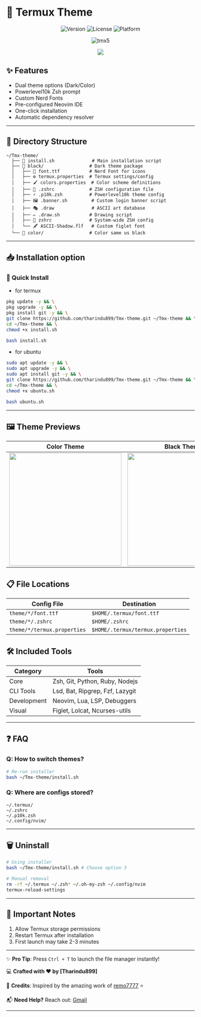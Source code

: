 
# 🎨 Termux Theme

<div align="center">
  <img src="https://img.shields.io/badge/Version-2.0.0-blue" alt="Version">
  <img src="https://img.shields.io/badge/License-MIT-green" alt="License">
  <img src="https://img.shields.io/badge/Platform-Termux-orange" alt="Platform">
</div>

<p align="center">
  <img src="https://github.com/tharindu899/Tmx-theme/blob/master/src/img/tmx5.jpg" alt="tmx5" />
</p>

<p align="center">
  <img src="https://img.shields.io/badge/Termux_Theme_Customizer-2D3436?style=for-the-badge&logo=android&logoColor=white&labelColor=2D3436" />
</p>

## ✨ Features
- Dual theme options (Dark/Color)
- Powerlevel10k Zsh prompt
- Custom Nerd Fonts
- Pre-configured Neovim IDE
- One-click installation
- Automatic dependency resolver
___
## 📂 Directory Structure
```env
~/Tmx-theme/
  ├── 📜 install.sh              # Main installation script
  ├── 📁 black/                 # Dark theme package
  │   ├── 🎨 font.ttf           # Nerd Font for icons
  │   ├── ⚙️ termux.properties  # Termux settings/config
  │   ├── 🖌️ colors.properties  # Color scheme definitions
  │   ├── 🐧 .zshrc             # ZSH configuration file
  │   ├── ⚡ .p10k.zsh          # Powerlevel10k theme config
  │   ├── 🖼️ .banner.sh         # Custom login banner script
  │   ├── 🎭 .draw              # ASCII art database
  │   ├── ✏️ .draw.sh           # Drawing script
  │   ├── 📜 zshrc              # System-wide ZSH config
  │   └── 🖋️ ASCII-Shadow.flf   # Custom figlet font
  └── 📁 color/                 # Color same us black
```
___
## 📥 Installation option
### 🚀 Quick Install
- for termux
```bash
pkg update -y && \
pkg upgrade -y && \
pkg install git -y && \
git clone https://github.com/tharindu899/Tmx-theme.git ~/Tmx-theme && \
cd ~/Tmx-theme && \
chmod +x install.sh
```
```bash
bash install.sh
```
- for ubuntu
```bash
sudo apt update -y && \
sudo apt upgrade -y && \
sudo apt install git -y && \
git clone https://github.com/tharindu899/Tmx-theme.git ~/Tmx-theme && \
cd ~/Tmx-theme && \
chmod +x ubuntu.sh
```
```bash
bash ubuntu.sh
```
___

## 🖼️ Theme Previews
| Color Theme | Black Theme |
|-------------|-------------|
| <img src="https://i.imgur.com/84qJ3vP.jpeg" width="300"> | <img src="https://i.imgur.com/FUwyvU8.jpeg" width="300"> |

## 📋 File Locations
| Config File          | Destination               |
|----------------------|---------------------------|
| `theme/*/font.ttf`   | `$HOME/.termux/font.ttf`  |
| `theme/*/.zshrc`     | `$HOME/.zshrc`            |
| `theme/*/termux.properties` | `$HOME/.termux/termux.properties` |

## 🛠️ Included Tools
| Category       | Tools                              |
|----------------|------------------------------------|
| Core           | Zsh, Git, Python, Ruby, Nodejs     |
| CLI Tools      | Lsd, Bat, Ripgrep, Fzf, Lazygit    |
| Development    | Neovim, Lua, LSP, Debuggers        |
| Visual         | Figlet, Lolcat, Ncurses-utils      |
___
## ❓ FAQ
### Q: How to switch themes?
```bash
# Re-run installer
bash ~/Tmx-theme/install.sh
```

### Q: Where are configs stored?
```
~/.termux/
~/.zshrc
~/.p10k.zsh
~/.config/nvim/
```
___
## 🗑️ Uninstall
```bash
# Using installer
bash ~/Tmx-theme/install.sh # Choose option 3

# Manual removal
rm -rf ~/.termux ~/.zsh* ~/.oh-my-zsh ~/.config/nvim
termux-reload-settings
```
___
## 📌 Important Notes
1. Allow Termux storage permissions
2. Restart Termux after installation
3. First launch may take 2-3 minutes

---

✨ **Pro Tip**: Press `Ctrl + T` to launch the file manager instantly!

💻 **Crafted with ❤️ by [Tharindu899]**

🔗 **Credits**: Inspired by the amazing work of [remo7777](https://github.com/remo7777/T-Header) ⭐

📬 **Need Help?** Reach out: [Gmail](tprabath81@gmail.com)

---
